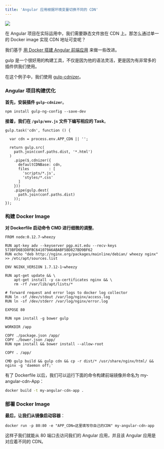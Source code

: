```yaml
---
title: 'Angular 应用根据环境变量切换不同的 CDN'
---
```


<!-- reviewed by fiona -->

<!--我们基于 [Angular Docker]() 来做一些改进。——缺链接 已修改 叶挺-->

![](http://7xi8kv.com5.z0.glb.qiniucdn.com/ang.jpg)

在 Angular 项目在实际运用中，我们需要静态文件放在 CDN 上。那怎么通过单一的 Docker image 实现 CDN 地址可变呢？

我们基于 [用 Docker 搭建 Angular 前端应用](../../docker-frontend/docker-angular) 来做一些改进。

gulp 是一个很好用的构建工具，不仅是因为他的语法灵活，更是因为有非常多的插件供我们使用。

在这个例子中，我们使用 [gulp-cdnizer](https://www.npmjs.com/package/gulp-cdnizer)。

### Angular 项目构建优化

**首先，安装插件 `gulp-cdnizer`**。

```
npm install gulp-ng-config --save-dev
```

**接着，我们在 `/gulp/env.js` 文件下编写相应的 Task**。

```
gulp.task('cdn', function () {

  var cdn = process.env.APP_CDN || '';

  return gulp.src(
    path.join(conf.paths.dist, '*.html')
  )
    .pipe($.cdnizer({
      defaultCDNBase: cdn,
      files         : [
        'scripts/*.js',
        'styles/*.css'
      ]
    }))
    .pipe(gulp.dest(
      path.join(conf.paths.dist)
    ));
});

```

### 构建 Docker Image

**对 Dockerfile 启动命令 CMD 进行细微的调整**。

```
FROM node:0.12.7-wheezy

RUN apt-key adv --keyserver pgp.mit.edu --recv-keys 573BFD6B3D8FBC641079A6ABABF5BD827BD9BF62
RUN echo "deb http://nginx.org/packages/mainline/debian/ wheezy nginx" >> /etc/apt/sources.list

ENV NGINX_VERSION 1.7.12-1~wheezy

RUN apt-get update && \
    apt-get install -y ca-certificates nginx && \
    rm -rf /var/lib/apt/lists/*

# forward request and error logs to docker log collector
RUN ln -sf /dev/stdout /var/log/nginx/access.log
RUN ln -sf /dev/stderr /var/log/nginx/error.log

EXPOSE 80

RUN npm install -g bower gulp

WORKDIR /app

COPY ./package.json /app/
COPY ./bower.json /app/
RUN npm install && bower install --allow-root

COPY . /app/

CMD gulp build && gulp cdn && cp -r dist/* /usr/share/nginx/html/ && nginx -g 'daemon off;'
```

有了 Dockerfile 以后，我们可以运行下面的命令构建前端镜像并命名为 my-angular-cdn-App：

```bash
docker build -t my-angular-cdn-app .
```

### 部署 Docker Image

**最后，让我们从镜像启动容器**：

```
docker run -p 80:80 -e "APP_CDN=这里填写你自己的CDN" my-angular-cdn-app
```

这样子我们就能从 80 端口去访问我们的 Angular 应用，并且该 Angular 应用是对应着不同的 CDN。